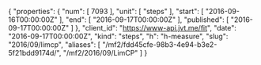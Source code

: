 {
  "properties": {
    "num": [
      7093
    ],
    "unit": [
      "steps"
    ],
    "start": [
      "2016-09-16T00:00:00Z"
    ],
    "end": [
      "2016-09-17T00:00:00Z"
    ],
    "published": [
      "2016-09-17T00:00:00Z"
    ]
  },
  "client_id": "https://www-api.jvt.me/fit",
  "date": "2016-09-17T00:00:00Z",
  "kind": "steps",
  "h": "h-measure",
  "slug": "2016/09/limcp",
  "aliases": [
    "/mf2/fdd45cfe-98b3-4e94-b3e2-5f21bdd9174d/",
    "/mf2/2016/09/LimCP"
  ]
}
